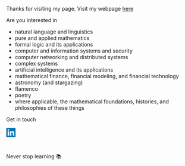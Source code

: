 Thanks for visiting my page. Visit my webpage [here](https://davefriedman01.github.io/)

Are you interested in
* natural language and linguistics
* pure and applied mathematics
* formal logic and its applications
* computer and information systems and security
* computer networking and distributed systems
* complex systems
* artificial intelligence and its applications
* mathematical finance, financial modeling, and financial technology
* astronomy (and stargazing)
* flamenco
* poetry
* where applicable, the mathematical foundations, histories, and philosophies of these things

Get in touch

<a href="https://www.linkedin.com/in/heracliteanflux/">
  <img alt="Dave Friedman | LinkedIn" width="25px" src="assets/linkedin.svg"/>
</a>

#

Never stop learning :books:

